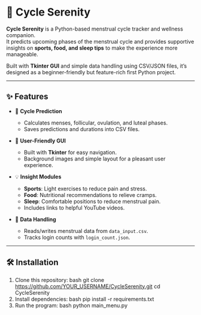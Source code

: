 # 🌸 Cycle Serenity

**Cycle Serenity** is a Python-based menstrual cycle tracker and wellness companion.  
It predicts upcoming phases of the menstrual cycle and provides supportive insights on **sports, food, and sleep tips** to make the experience more manageable.  

Built with **Tkinter GUI** and simple data handling using CSV/JSON files, it’s designed as a beginner-friendly but feature-rich first Python project.

---

## ✨ Features

- 📅 **Cycle Prediction**
  - Calculates menses, follicular, ovulation, and luteal phases.
  - Saves predictions and durations into CSV files.

- 🎨 **User-Friendly GUI**
  - Built with **Tkinter** for easy navigation.
  - Background images and simple layout for a pleasant user experience.

- 💡 **Insight Modules**
  - **Sports**: Light exercises to reduce pain and stress.
  - **Food**: Nutritional recommendations to relieve cramps.
  - **Sleep**: Comfortable positions to reduce menstrual pain.
  - Includes links to helpful YouTube videos.

- 📝 **Data Handling**
  - Reads/writes menstrual data from `data_input.csv`.
  - Tracks login counts with `login_count.json`.

---

## 🛠️ Installation

1. Clone this repository:
    bash
    git clone https://github.com/YOUR_USERNAME/CycleSerenity.git
    cd CycleSerenity
2. Install dependencies:
    bash
    pip install -r requirements.txt
3. Run the program:
    bash
    python main_menu.py



